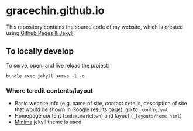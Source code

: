 # gracechin.github.io

This repository contains the source code of my website, which is created using [Github Pages & Jekyll][gh-pages-and-jekyll].

## To locally develop

To serve, open, and live reload the project: 
```
bundle exec jekyll serve -l -o
```

### Where to edit contents/layout

- Basic website info (e.g. name of site, contact details, description of site that would be shown in Google results page), go to `_config.yml`
- Homepage content (`index.markdown`) and layout (`_layouts/home.html`)
- [Minima][minima] jekyll theme is used

[minima]: https://github.com/jekyll/minima
[gh-pages-and-jekyll]: https://docs.github.com/en/pages/setting-up-a-github-pages-site-with-jekyll/about-github-pages-and-jekyll